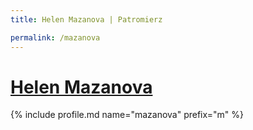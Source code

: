 ```yaml
---
title: Helen Mazanova | Patromierz

permalink: /mazanova
---
```


# [Helen Mazanova](https://patronite.pl/mazanova)

{% include profile.md name="mazanova" prefix="m" %}

